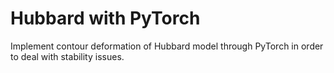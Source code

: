 # Hubbard with PyTorch

Implement contour deformation of Hubbard model through PyTorch in order to deal with stability issues.